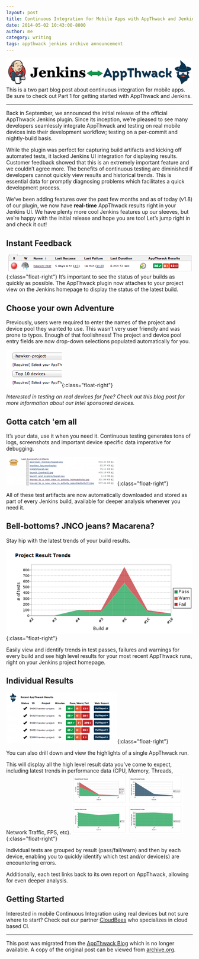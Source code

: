 ```yaml
---
layout: post
title: Continuous Integration for Mobile Apps with AppThwack and Jenkins (Part 2)
date: 2014-05-02 10:43:00-8000
author: me
category: writing
tags: appthwack jenkins archive announcement
---
```

![AppThwack Jenkins](/assets/images/posts/jenkins-appthwack-header.png)
This is a two part blog post about continuous integration for mobile apps. Be sure to check out Part 1 for getting started with AppThwack and Jenkins.

---

Back in September, we announced the initial release of the official AppThwack Jenkins plugin. Since its inception, we’re pleased to see many developers seamlessly integrate AppThwack and testing on real mobile devices into their development workflow; testing on a per-commit and nightly-build basis.

While the plugin was perfect for capturing build artifacts and kicking off automated tests, it lacked Jenkins UI integration for displaying results. Customer feedback showed that this is an extremely important feature and we couldn’t agree more. The benefits of continuous testing are diminished if developers cannot quickly view results and historical trends. This is essential data for promptly diagnosing problems which facilitates a quick development process.

We’ve been adding features over the past few months and as of today (v1.8) of our plugin, we now have **real-time** AppThwack results right in your Jenkins UI. We have plenty more cool Jenkins features up our sleeves, but we’re happy with the initial release and hope you are too! Let’s jump right in and check it out!

## Instant Feedback

![Build Status](/assets/images/posts/jenkins-appthwack-build-status.png){:class="float-right"}
It’s important to see the status of your builds as quickly as possible. The AppThwack plugin now attaches to your project view on the Jenkins homepage to display the status of the latest build.

## Choose your own Adventure

Previously, users were required to enter the names of the project and device pool they wanted to use. This wasn’t very user friendly and was prone to typos. Enough of that foolishness! The project and device pool entry fields are now drop-down selections populated automatically for you.

![Project Settings](/assets/images/posts/jenkins-appthwack-settings.png){:class="float-right"}

*Interested in testing on real devices for free? Check out this blog post for more information about our Intel sponsored devices.*

## Gotta catch 'em all

It’s your data, use it when you need it. Continuous testing generates tons of logs, screenshots and important device specific data imperative for debugging.

![Artifacts list](/assets/images/posts/jenkins-appthwack-artifacts.png){:class="float-right"}

All of these test artifacts are now automatically downloaded and stored as part of every Jenkins build, available for deeper analysis whenever you need it.

## Bell-bottoms? JNCO jeans? Macarena?

Stay hip with the latest trends of your build results.

![Project Result Trends](/assets/images/posts/jenkins-appthwack-result-graph.png){:class="float-right"}

Easily view and identify trends in test passes, failures and warnings for every build and see high level results for your most recent AppThwack runs, right on your Jenkins project homepage.

## Individual Results
![Recent Results](/assets/images/posts/jenkins-appthwack-results-table.png){:class="float-right"}

You can also drill down and view the highlights of a single AppThwack run.

This will display all the high level result data you’ve come to expect, including latest trends in performance data (CPU, Memory, Threads, Network Traffic, FPS, etc).
![Recent Results](/assets/images/posts/jenkins-appthwack-report-graphs.png){:class="float-right"}

Individual tests are grouped by result (pass/fail/warn) and then by each device, enabling you to quickly identify which test and/or device(s) are encountering errors.

Additionally, each test links back to its own report on AppThwack, allowing for even deeper analysis.

## Getting Started

Interested in mobile Continuous Integration using real devices but not sure where to start? Check out our partner [CloudBees](https://www.cloudbees.com/) who specializes in cloud based CI.

---
This post was migrated from the [AppThwack Blog](https://blog.appthwack.com) which is no longer available.
A copy of the original post can be viewed from [archive.org](https://web.archive.org/web/20140718005710/http://blog.appthwack.com/continuous-integration-for-mobile-apps-appthwack-jenkins-part-2/
).
